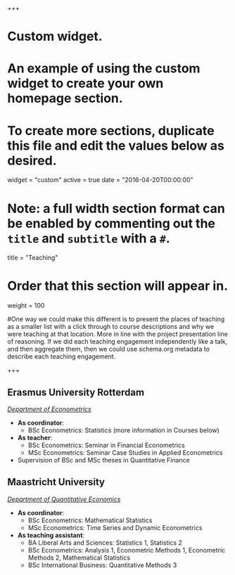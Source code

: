 +++
# Custom widget.
# An example of using the custom widget to create your own homepage section.
# To create more sections, duplicate this file and edit the values below as desired.
widget = "custom"
active = true
date = "2016-04-20T00:00:00"

# Note: a full width section format can be enabled by commenting out the `title` and `subtitle` with a `#`.
title = "Teaching"


# Order that this section will appear in.
weight = 100

#One way we could make this different is to present the places of teaching as a smaller list with a click through to course descriptions and why we were teaching at that location. More in line with the project presentation line of reasoning. If we did each teaching engagement independently like a talk, and then aggregate them, then we could use schema.org metadata to describe each teaching engagement.

+++
<h2>Erasmus University Rotterdam</h2>

_[Department of Econometrics](https://www.eur.nl/en/ese/department-econometrics)_

+ **As coordinator**:
    * BSc Econometrics: Statistics (more information in Courses below)
+ **As teacher**:
    * BSc Econometrics: Seminar in Financial Econometrics 
    * MSc Econometrics: Seminar Case Studies in Applied Econometrics
+ Supervision of BSc and MSc theses in Quantitative Finance

<h2>Maastricht University</h2>

_[Department of Quantitative Economics](https://www.maastrichtuniversity.nl/research/department-quantitative-economics)_

+ **As coordinator**:
    * BSc Econometrics: Mathematical Statistics
    * MSc Econometrics: Time Series and Dynamic Econometrics
+ **As teaching assistant**:
    * BA Liberal Arts and Sciences: Statistics 1, Statistics 2
    * BSc Econometrics: Analysis 1, Econometric Methods 1, Econometric Methods 2, Mathematical Statistics
    * BSc International Business: Quantitative Methods 3
